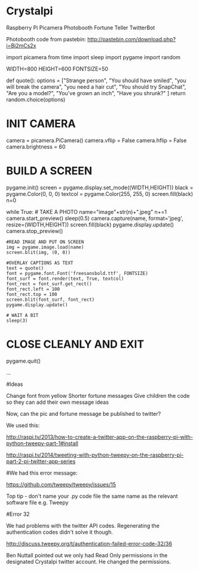 Crystalpi
====

Raspberry Pi Picamera Photobooth Fortune Teller TwitterBot

Photobooth code from pastebin: http://pastebin.com/download.php?i=Bj2mCs2x

import picamera
from time import sleep
import pygame
import random

WIDTH=800
HEIGHT=600
FONTSIZE=50

def quote():
    options = ["Strange person",
               "You should have smiled",
               "you will break the camera",
               "you need a hair cut",
               "You should try SnapChat",
               "Are you a model?",
               "You've grown an inch",
               "Have you shrunk?"
               ]
    return random.choice(options)

# INIT CAMERA
camera = picamera.PiCamera()
camera.vflip = False
camera.hflip = False
camera.brightness = 60

# BUILD A SCREEN
pygame.init()
screen = pygame.display.set_mode((WIDTH,HEIGHT))
black = pygame.Color(0, 0, 0)
textcol = pygame.Color(255, 255, 0)
screen.fill(black)
n=0

while True:
    # TAKE A PHOTO
    name="image"+str(n)+".jpeg"
    n+=1
    camera.start_preview()
    sleep(0.5)
    camera.capture(name, format='jpeg', resize=(WIDTH,HEIGHT))
    screen.fill(black)
    pygame.display.update()    
    camera.stop_preview()

    #READ IMAGE AND PUT ON SCREEN
    img = pygame.image.load(name)
    screen.blit(img, (0, 0))

    #OVERLAY CAPTIONS AS TEXT
    text = quote()
    font = pygame.font.Font('freesansbold.ttf', FONTSIZE)
    font_surf = font.render(text, True, textcol)
    font_rect = font_surf.get_rect()
    font_rect.left = 100
    font_rect.top = 100
    screen.blit(font_surf, font_rect)
    pygame.display.update()

    # WAIT A BIT
    sleep(3)

# CLOSE CLEANLY AND EXIT
pygame.quit()


...

#Ideas

Change font from yellow
Shorter fortune messages
Give children the code so they can add their own message ideas

Now, can the pic and fortune message be published to twitter?

We used this:

http://raspi.tv/2013/how-to-create-a-twitter-app-on-the-raspberry-pi-with-python-tweepy-part-1#install

http://raspi.tv/2014/tweeting-with-python-tweepy-on-the-raspberry-pi-part-2-pi-twitter-app-series

#We had this error message:

https://github.com/tweepy/tweepy/issues/15

Top tip - don't name your .py code file the same name as the relevant software file e.g. Tweepy

#Error 32

We had problems with the twitter API codes. Regenerating the authentication codes didn't solve it though.

http://discuss.tweepy.org/t/authentication-failed-error-code-32/36

Ben Nuttall pointed out we only had Read Only permissions in the designated Crystalpi twitter account. He changed the permissions.


